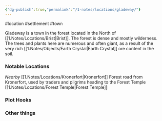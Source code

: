 ```yaml
---
{"dg-publish":true,"permalink":"/1-notes/locations/gladeway/"}
---
```


#location #settlement #town 

Gladeway is a town in the forest located in the North of [[1.Notes/Locations/Brist\|Brist]].
The forest is dense and mostly wilderness. The trees and plants here are numerous and often giant, as a result of the very rich [[1.Notes/Objects/Earth Crystal\|Earth Crystal]] ore content in the soil. 

### Notable Locations 
*Nearby*
[[1.Notes/Locations/Kronerfort\|Kronerfort]]
Forest road from Kronerfort, used by traders and pilgrims heading to the Forest Temple
[[1.Notes/Locations/Forest Temple\|Forest Temple]]

### Plot Hooks


### Other things

